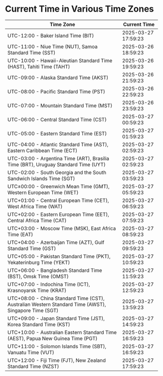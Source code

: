 # Current Time in Various Time Zones

| Time Zone | Current Time |
|-----------|--------------|
| UTC-12:00 - Baker Island Time (BIT) | 2025-03-27 17:59:23 |
| UTC-11:00 - Niue Time (NUT), Samoa Standard Time (SST) | 2025-03-26 18:59:23 |
| UTC-10:00 - Hawaii-Aleutian Standard Time (HAST), Tahiti Time (TAHT) | 2025-03-26 19:59:23 |
| UTC-09:00 - Alaska Standard Time (AKST) | 2025-03-26 21:59:23 |
| UTC-08:00 - Pacific Standard Time (PST) | 2025-03-26 22:59:23 |
| UTC-07:00 - Mountain Standard Time (MST) | 2025-03-26 23:59:23 |
| UTC-06:00 - Central Standard Time (CST) | 2025-03-27 00:59:23 |
| UTC-05:00 - Eastern Standard Time (EST) | 2025-03-27 01:59:23 |
| UTC-04:00 - Atlantic Standard Time (AST), Eastern Caribbean Time (ECT) | 2025-03-27 02:59:23 |
| UTC-03:00 - Argentina Time (ART), Brasília Time (BRT), Uruguay Standard Time (UYT) | 2025-03-27 02:59:23 |
| UTC-02:00 - South Georgia and the South Sandwich Islands Time (SGT) | 2025-03-27 03:59:23 |
| UTC±00:00 - Greenwich Mean Time (GMT), Western European Time (WET) | 2025-03-27 05:59:23 |
| UTC+01:00 - Central European Time (CET), West Africa Time (WAT) | 2025-03-27 06:59:23 |
| UTC+02:00 - Eastern European Time (EET), Central Africa Time (CAT) | 2025-03-27 07:59:23 |
| UTC+03:00 - Moscow Time (MSK), East Africa Time (EAT) | 2025-03-27 08:59:23 |
| UTC+04:00 - Azerbaijan Time (AZT), Gulf Standard Time (GST) | 2025-03-27 09:59:23 |
| UTC+05:00 - Pakistan Standard Time (PKT), Yekaterinburg Time (YEKT) | 2025-03-27 10:59:23 |
| UTC+06:00 - Bangladesh Standard Time (BST), Omsk Time (OMST) | 2025-03-27 11:59:23 |
| UTC+07:00 - Indochina Time (ICT), Krasnoyarsk Time (KRAT) | 2025-03-27 12:59:23 |
| UTC+08:00 - China Standard Time (CST), Australian Western Standard Time (AWST), Singapore Time (SGT) | 2025-03-27 13:59:23 |
| UTC+09:00 - Japan Standard Time (JST), Korea Standard Time (KST) | 2025-03-27 14:59:23 |
| UTC+10:00 - Australian Eastern Standard Time (AEST), Papua New Guinea Time (PGT) | 2025-03-27 16:59:23 |
| UTC+11:00 - Solomon Islands Time (SBT), Vanuatu Time (VUT) | 2025-03-27 16:59:23 |
| UTC+12:00 - Fiji Time (FJT), New Zealand Standard Time (NZST) | 2025-03-27 17:59:23 |
